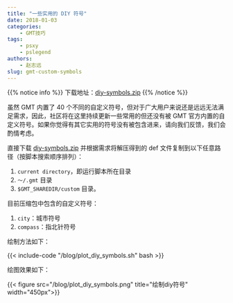 ```yaml
---
title: "一些实用的 DIY 符号"
date: 2018-01-03
categories:
    - GMT技巧
tags:
    - psxy
    - pslegend
authors:
    - 赵志远
slug: gmt-custom-symbols
---
```


{{% notice info %}}
下载地址：[diy-symbols.zip](/datas/diy-symbols.zip)
{{% /notice %}}

虽然 GMT 内置了 40 个不同的自定义符号，但对于广大用户来说还是远远无法满足需求，因此，社区将在这里持续更新一些常用的但还没有被 GMT 官方内置的自定义符号。如果你觉得有其它实用的符号没有被包含进来，请向我们反馈，我们会酌情考虑。

直接下载 [diy-symbols.zip](/datas/diy-symbols.zip) 并根据需求将解压得到的 def 文件复制到以下任意路径（按脚本搜索顺序排列）：

1. `current directory`，即运行脚本所在目录
2. `～/.gmt` 目录 
3. `$GMT_SHAREDIR/custom` 目录。

目前压缩包中包含的自定义符号：

1.   `city`：城市符号
2.   `compass`：指北针符号

绘制方法如下：

{{< include-code "/blog/plot_diy_symbols.sh" bash >}}

绘图效果如下：

{{< figure src="/blog/plot_diy_symbols.png" title="绘制diy符号" width="450px">}}
